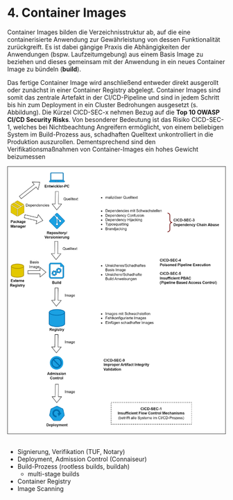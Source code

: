 # 4. Container Images

Container Images bilden die Verzeichnisstruktur ab, auf die eine containerisierte Anwendung zur Gewährleistung von dessen Funktionalität zurückgreift. Es ist dabei gängige Praxis die Abhängigkeiten der Anwendungen (bspw. Laufzeitumgebung) aus einem Basis Image zu beziehen und dieses gemeinsam mit der Anwendung in ein neues Container Image zu bündeln (**build**). 

Das fertige Container Image wird anschließend entweder direkt ausgerollt oder zunächst in einer Container Registry abgelegt. Container Images sind somit das zentrale Artefakt in der CI/CD-Pipeline und sind in jedem Schritt bis hin zum Deployment in ein Cluster Bedrohungen ausgesetzt (s. Abbildung). Die Kürzel CICD-SEC-x nehmen Bezug auf die **Top 10 OWASP CI/CD Security Risks**. Von besonderer Bedeutung ist das Risiko CICD-SEC-1, welches bei Nichtbeachtung Angreifern ermöglicht, von einem beliebigen System im Build-Prozess aus, schadhaften Quelltext unkontrolliert in die Produktion auszurollen. Dementsprechend sind den Verifikationsmaßnahmen von Container-Images ein hohes Gewicht beizumessen

![Abbildung: Container Images in CI/CD](./Images/Container_CICD.png)


##

- Signierung, Verifikation (TUF, Notary)
- Deployment, Admission Control (Connaiseur)
- Build-Prozess (rootless builds, buildah)
  - multi-stage builds
- Container Registry
- Image Scanning
